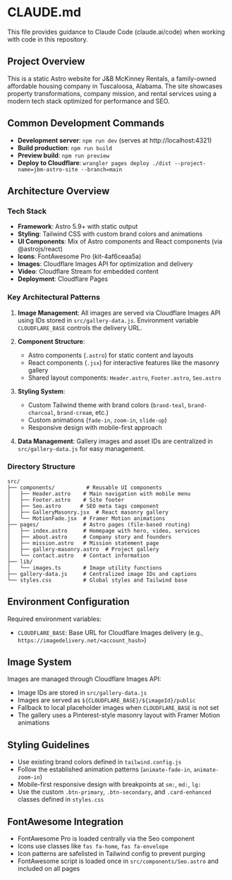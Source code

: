 # CLAUDE.md

This file provides guidance to Claude Code (claude.ai/code) when working with code in this repository.

## Project Overview

This is a static Astro website for J&B McKinney Rentals, a family-owned affordable housing company in Tuscaloosa, Alabama. The site showcases property transformations, company mission, and rental services using a modern tech stack optimized for performance and SEO.

## Common Development Commands

- **Development server**: `npm run dev` (serves at http://localhost:4321)
- **Build production**: `npm run build` 
- **Preview build**: `npm run preview`
- **Deploy to Cloudflare**: `wrangler pages deploy ./dist --project-name=jbm-astro-site --branch=main`

## Architecture Overview

### Tech Stack
- **Framework**: Astro 5.9+ with static output
- **Styling**: Tailwind CSS with custom brand colors and animations
- **UI Components**: Mix of Astro components and React components (via @astrojs/react)
- **Icons**: FontAwesome Pro (kit-4af6ceaa5a)
- **Images**: Cloudflare Images API for optimization and delivery
- **Video**: Cloudflare Stream for embedded content
- **Deployment**: Cloudflare Pages

### Key Architectural Patterns

1. **Image Management**: All images are served via Cloudflare Images API using IDs stored in `src/gallery-data.js`. Environment variable `CLOUDFLARE_BASE` controls the delivery URL.

2. **Component Structure**: 
   - Astro components (`.astro`) for static content and layouts
   - React components (`.jsx`) for interactive features like the masonry gallery
   - Shared layout components: `Header.astro`, `Footer.astro`, `Seo.astro`

3. **Styling System**: 
   - Custom Tailwind theme with brand colors (`brand-teal`, `brand-charcoal`, `brand-cream`, etc.)
   - Custom animations (`fade-in`, `zoom-in`, `slide-up`)
   - Responsive design with mobile-first approach

4. **Data Management**: Gallery images and asset IDs are centralized in `src/gallery-data.js` for easy management.

### Directory Structure
```
src/
├── components/          # Reusable UI components
│   ├── Header.astro    # Main navigation with mobile menu
│   ├── Footer.astro    # Site footer
│   ├── Seo.astro      # SEO meta tags component
│   ├── GalleryMasonry.jsx  # React masonry gallery
│   └── MotionFade.jsx  # Framer Motion animations
├── pages/              # Astro pages (file-based routing)
│   ├── index.astro     # Homepage with hero, video, services
│   ├── about.astro     # Company story and founders
│   ├── mission.astro   # Mission statement page
│   ├── gallery-masonry.astro  # Project gallery
│   └── contact.astro   # Contact information
├── lib/
│   └── images.ts       # Image utility functions
├── gallery-data.js     # Centralized image IDs and captions
└── styles.css          # Global styles and Tailwind base
```

## Environment Configuration

Required environment variables:
- `CLOUDFLARE_BASE`: Base URL for Cloudflare Images delivery (e.g., `https://imagedelivery.net/<account_hash>`)

## Image System

Images are managed through Cloudflare Images API:
- Image IDs are stored in `src/gallery-data.js`
- Images are served as `${CLOUDFLARE_BASE}/${imageId}/public`
- Fallback to local placeholder images when `CLOUDFLARE_BASE` is not set
- The gallery uses a Pinterest-style masonry layout with Framer Motion animations

## Styling Guidelines

- Use existing brand colors defined in `tailwind.config.js`
- Follow the established animation patterns (`animate-fade-in`, `animate-zoom-in`)
- Mobile-first responsive design with breakpoints at `sm:`, `md:`, `lg:`
- Use the custom `.btn-primary`, `.btn-secondary`, and `.card-enhanced` classes defined in `styles.css`

## FontAwesome Integration

- FontAwesome Pro is loaded centrally via the Seo component
- Icons use classes like `fas fa-home`, `fas fa-envelope`
- Icon patterns are safelisted in Tailwind config to prevent purging
- FontAwesome script is loaded once in `src/components/Seo.astro` and included on all pages